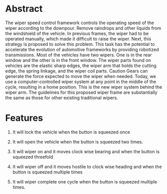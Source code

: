 # Abstract

The wiper speed control framework controls the operating speed of the wiper according to the downpour. Remove raindrops and other liquids from the windshield of the vehicle. In previous frames, the wiper had to be operated manually, which made it difficult to raise the wiper. Next, this strategy is proposed to solve this problem. This task has the potential to accelerate the evolution of automotive frameworks by providing robotized transmissions. Most of the vehicles have two wipers. One is in the rear window and the other is in the front window. The wiper parts found on vehicles are the elastic sharp edges, the wiper arm that holds the cutting edge, the spring linkage, and  the wiper coil parts. Caution Gears can generate the force expected to move the wiper when needed. Today, we use a computer-controlled wiper system at any point  in the middle of the cycle, resulting in a home position. This is the new wiper system behind the wiper arm. The guidelines for this proposed wiper frame are substantially the same as those for other existing traditional wipers.

# Features

1. It will lock the vehicle when the button is squeezed once

2. It will open the vehicle when the button is squeezed two times.

3. It will wiper on and it moves clock wise bearing and when the button is squeezed threefold

4. It will wiper off and it moves hostile to clock wise heading and when the button is squeezed multiple times

5. It will wiper complete one cycle when the button is squeezed multiple times.

